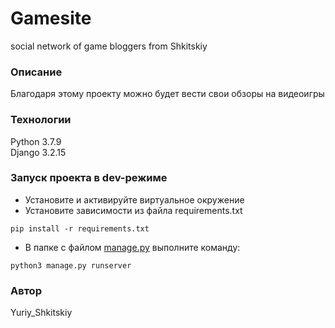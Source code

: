 # Gamesite

social network of game bloggers from Shkitskiy

### Описание

Благодаря этому проекту можно будет вести свои обзоры на видеоигры

### Технологии

Python 3.7.9  
Django 3.2.15

### Запуск проекта в dev-режиме

-   Установите и активируйте виртуальное окружение
-   Установите зависимости из файла requirements.txt

```
pip install -r requirements.txt

```

-   В папке с файлом  [manage.py](http://manage.py/)  выполните команду:

```
python3 manage.py runserver

```

### Автор

Yuriy_Shkitskiy